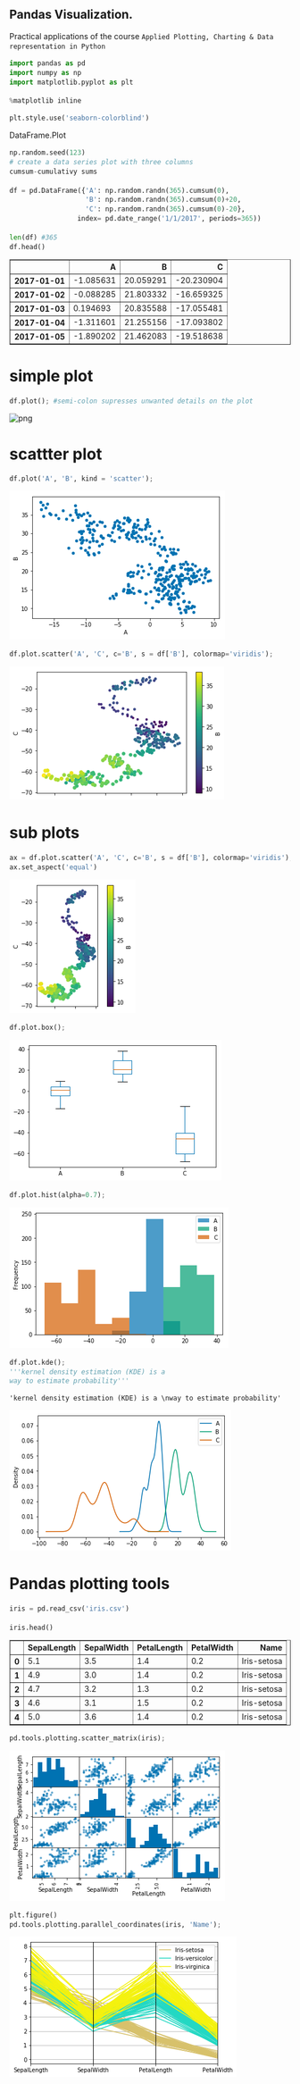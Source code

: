 
## Pandas Visualization.
Practical applications of the course
```Applied Plotting, Charting & Data representation in Python ```


```python statistical libraries
import pandas as pd
import numpy as np
import matplotlib.pyplot as plt

%matplotlib inline
```
```python
plt.style.use('seaborn-colorblind')
```

DataFrame.Plot


```python
np.random.seed(123)
# create a data series plot with three columns
cumsum-cumulativy sums

df = pd.DataFrame({'A': np.random.randn(365).cumsum(0),
                   'B': np.random.randn(365).cumsum(0)+20,
                   'C': np.random.randn(365).cumsum(0)-20},
                 index= pd.date_range('1/1/2017', periods=365))

len(df) #365
df.head()
```




<div>
<table border="1" class="dataframe">
  <thead>
    <tr style="text-align: right;">
      <th></th>
      <th>A</th>
      <th>B</th>
      <th>C</th>
    </tr>
  </thead>
  <tbody>
    <tr>
      <th>2017-01-01</th>
      <td>-1.085631</td>
      <td>20.059291</td>
      <td>-20.230904</td>
    </tr>
    <tr>
      <th>2017-01-02</th>
      <td>-0.088285</td>
      <td>21.803332</td>
      <td>-16.659325</td>
    </tr>
    <tr>
      <th>2017-01-03</th>
      <td>0.194693</td>
      <td>20.835588</td>
      <td>-17.055481</td>
    </tr>
    <tr>
      <th>2017-01-04</th>
      <td>-1.311601</td>
      <td>21.255156</td>
      <td>-17.093802</td>
    </tr>
    <tr>
      <th>2017-01-05</th>
      <td>-1.890202</td>
      <td>21.462083</td>
      <td>-19.518638</td>
    </tr>
  </tbody>
</table>
</div>



# simple plot


```python
df.plot(); #semi-colon supresses unwanted details on the plot
```


![png](img/output_7_0.png)


# scattter plot


```python
df.plot('A', 'B', kind = 'scatter');
```


![png](img/output_9_0.png)



```python
df.plot.scatter('A', 'C', c='B', s = df['B'], colormap='viridis');
```


![png](img/output_10_0.png)


# sub plots


```python
ax = df.plot.scatter('A', 'C', c='B', s = df['B'], colormap='viridis');
ax.set_aspect('equal')
```


![png](img/output_12_0.png)



```python
df.plot.box();
```


![png](img/output_13_0.png)



```python
df.plot.hist(alpha=0.7);
```


![png](img/output_14_0.png)



```python
df.plot.kde();
'''kernel density estimation (KDE) is a
way to estimate probability'''
```




    'kernel density estimation (KDE) is a \nway to estimate probability'




![png](img/output_15_1.png)


# Pandas plotting tools


```python
iris = pd.read_csv('iris.csv')

iris.head()
```




<div>
<table border="1" class="dataframe">
  <thead>
    <tr style="text-align: right;">
      <th></th>
      <th>SepalLength</th>
      <th>SepalWidth</th>
      <th>PetalLength</th>
      <th>PetalWidth</th>
      <th>Name</th>
    </tr>
  </thead>
  <tbody>
    <tr>
      <th>0</th>
      <td>5.1</td>
      <td>3.5</td>
      <td>1.4</td>
      <td>0.2</td>
      <td>Iris-setosa</td>
    </tr>
    <tr>
      <th>1</th>
      <td>4.9</td>
      <td>3.0</td>
      <td>1.4</td>
      <td>0.2</td>
      <td>Iris-setosa</td>
    </tr>
    <tr>
      <th>2</th>
      <td>4.7</td>
      <td>3.2</td>
      <td>1.3</td>
      <td>0.2</td>
      <td>Iris-setosa</td>
    </tr>
    <tr>
      <th>3</th>
      <td>4.6</td>
      <td>3.1</td>
      <td>1.5</td>
      <td>0.2</td>
      <td>Iris-setosa</td>
    </tr>
    <tr>
      <th>4</th>
      <td>5.0</td>
      <td>3.6</td>
      <td>1.4</td>
      <td>0.2</td>
      <td>Iris-setosa</td>
    </tr>
  </tbody>
</table>
</div>




```python
pd.tools.plotting.scatter_matrix(iris);
```


![png](img/output_18_0.png)



```python
plt.figure()
pd.tools.plotting.parallel_coordinates(iris, 'Name');
```


![png](img/output_19_0.png)



```python

```
